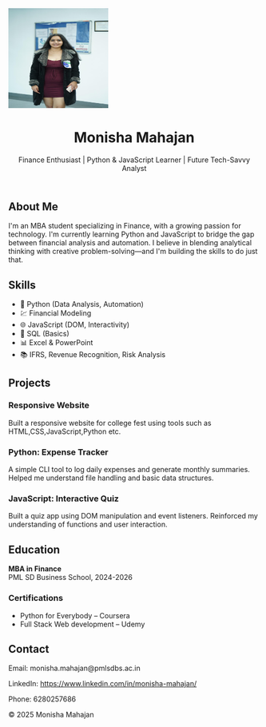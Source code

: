 <!DOCTYPE html>
<html lang="en">
  <head>
    <td><img src="mnmnew4.jpg" alt="Monisha's photo" width="200" height="200"/></td>
    <meta charset="UTF-8" />
    <meta name="viewport" content="width="20" />
    <link
      href="https://fonts.googleapis.com/css2?family=Poppins:wght@300;600&display=swap"
      rel="stylesheet"
    />
    <link rel="stylesheet" href="style.css" />
  </head>
  <body>
    <header>
      <h1>Monisha Mahajan</h1>
      <p>
        Finance Enthusiast | Python & JavaScript Learner | Future Tech-Savvy
        Analyst
      </p>
    </header>
    <section id="about">
      <h2>About Me</h2>
      <p>
        I'm an MBA student specializing in Finance, with a growing passion for
        technology. I'm currently learning Python and JavaScript to bridge the
        gap between financial analysis and automation. I believe in blending
        analytical thinking with creative problem-solving—and I'm building the
        skills to do just that.
      </p>
    </section>
    <section id="skills">
      <h2>Skills</h2>
      <ul>
        <li>🐍 Python (Data Analysis, Automation)</li>
        <li>💹 Financial Modeling</li>
        <li>🌐 JavaScript (DOM, Interactivity)</li>
        <li>🧮 SQL (Basics)</li>
        <li>📊 Excel & PowerPoint</li>
        <li>📚 IFRS, Revenue Recognition, Risk Analysis</li>
      </ul>
    </section>
    <section id="projects">
      <h2>Projects</h2>
      <div class="project">
        <h3>Responsive Website</h3>
        <p>
          Built a responsive website for college fest using tools such as
          HTML,CSS,JavaScript,Python etc.
        </p>
      </div>
      <div class="project">
        <h3>Python: Expense Tracker</h3>
        <p>
          A simple CLI tool to log daily expenses and generate monthly
          summaries. Helped me understand file handling and basic data
          structures.
        </p>
      </div>
      <div class="project">
        <h3>JavaScript: Interactive Quiz</h3>
        <p>
          Built a quiz app using DOM manipulation and event listeners.
          Reinforced my understanding of functions and user interaction.
        </p>
      </div>
    </section>
    <section id="education">
      <h2>Education</h2>
      <p>
        <strong>MBA in Finance</strong><br />PML SD Business School, 2024-2026
      </p>
      <h3>Certifications</h3>
      <ul>
        <li>Python for Everybody – Coursera</li>
        <li>Full Stack Web development – Udemy</li>
      </ul>
    </section>
   <section id="contact">
      <h2>Contact</h2>
      <p>Email: monisha.mahajan@pmlsdbs.ac.in</p>
      <p>
        LinkedIn:
        <a href="https://www.linkedin.com/in/monisha-mahajan/" target="_blank"
          >https://www.linkedin.com/in/monisha-mahajan/</a
        >
      </p>
      <p>Phone: 6280257686</p>
    </section>
    <footer>
      <p>© 2025 Monisha Mahajan</p>
    </footer>
  </body>
</html>

